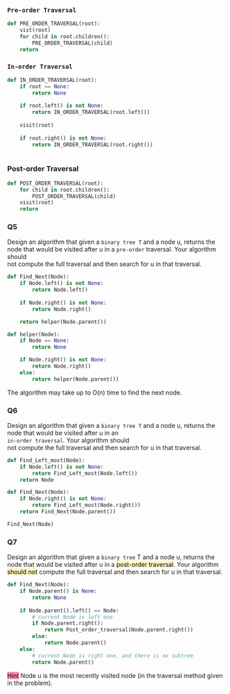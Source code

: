 ### `Pre-order Traversal`
```Python
def PRE_ORDER_TRAVERSAL(root):
	vist(root)
	for child in root.children():
		PRE_ORDER_TRAVERSAL(child)
	return
```

### `In-order Traversal`

```Python
def IN_ORDER_TRAVERSAL(root):
	if root == None:
		return None
	
	if root.left() is not None:
		return IN_ORDER_TRAVERSAL(root.left())
	
	visit(root)
	
	if root.right() is not None:
		return IN_ORDER_TRAVERSAL(root.right())
	
```


### Post-order Traversal
```Python
def POST_ORDER_TRAVERSAL(root):
	for child in root.children():
		POST_ORDER_TRAVERSAL(child)
	visit(root)
	return
```
### Q5

Design an algorithm that given a `binary tree T` and a node u, returns the  
node that would be visited after u in a  `pre-order` traversal. Your algorithm should  
not compute the full traversal and then search for u in that traversal.  

```Python
def Find_Next(Node):
	if Node.left() is not None:
		return Node.left()
  
	if Node.right() is not None:
		return Node.right()

	return helper(Node.parent())

def helper(Node):
	if Node == None:
		return None

	if Node.right() is not None:
		return Node.right()
	else:
		return helper(Node.parent())
```

The algorithm may take up to O(n) time to find the next node.

### Q6

Design an algorithm that given a `binary tree T` and a node u, returns the  
node that would be visited after u in an  
`in-order traversal`. Your algorithm should  
not compute the full traversal and then search for u in that traversal.  

```Python
def Find_Left_most(Node):
	if Node.left() is not None:
		return Find_Left_most(Node.left())
	return Node

def Find_Next(Node):
	if Node.right() is not None:
		return Find_Left_most(Node.right())
	return Find_Next(Node.parent())

Find_Next(Node)
```

### Q7
Design an algorithm that given a `binary tree` T and a node u, returns the node that would be visited after u in a <mark style="background: #FFF3A3A6;">post-order traversal</mark>. Your algorithm <mark style="background: #FFF3A3A6;">should not</mark> compute the full traversal and then search for u in that traversal.

```Python
def Find_Next(Node):
	if Node.parent() is None:
		return None
	
	if Node.parent().left() == Node:
		# current Node is left one
		if Node.parent.right():
			return Post_order_traversal(Node.parent.right())
		else:
			return Node.parent()
	else:
		# current Node is right one, and there is no subtree
		return Node.parent()
```

 
 

<mark style="background: #FF5582A6;">Hint</mark> Node u is the most recently visited node (in the traversal method given in the problem).


